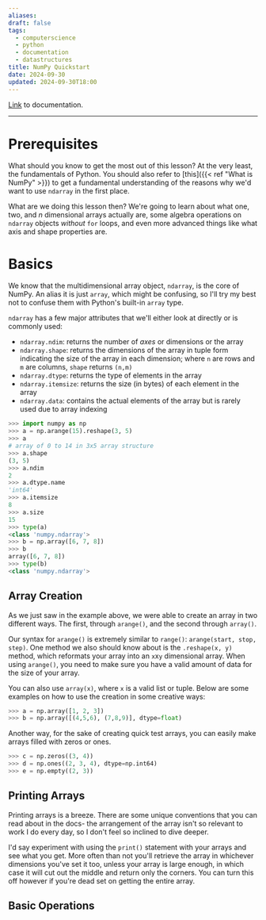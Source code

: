 ```yaml
---
aliases: 
draft: false
tags:
  - computerscience
  - python
  - documentation
  - datastructures
title: NumPy Quickstart
date: 2024-09-30
updated: 2024-09-30T18:00
---
```

[Link](https://numpy.org/doc/stable/user/quickstart.html) to documentation.

-------------------------------------------------------------------------------

# Prerequisites

What should you know to get the most out of this lesson? At the very least, the fundamentals of Python. You should also refer to [this]({{< ref "What is NumPy" >}}) to get a fundamental understanding of the reasons why we'd want to use `ndarray` in the first place.

What are we doing this lesson then? We're going to learn about what one, two, and $n$ dimensional arrays actually are, some algebra operations on `ndarray` objects *without* `for` loops, and even more advanced things like what axis and shape properties are.


# Basics

We know that the multidimensional array object, `ndarray`, is the core of NumPy. An alias it is just `array`, which might be confusing, so I'll try my best not to confuse them with Python's built-in `array` type.

`ndarray` has a few major attributes that we'll either look at directly or is commonly used:

- `ndarray.ndim`: returns the number of *axes* or dimensions or the array
- `ndarray.shape`: returns the dimensions of the array in tuple form indicating the size of the array in each dimension; where `n` are rows and `m` are columns, `shape` returns `(n,m)`
- `ndarray.dtype`: returns the type of elements in the array
- `ndarray.itemsize`: returns the size (in bytes) of each element in the array
- `ndarray.data`: contains the actual elements of the array but is rarely used due to array indexing

```python
>>> import numpy as np
>>> a = np.arange(15).reshape(3, 5)
>>> a
# array of 0 to 14 in 3x5 array structure
>>> a.shape
(3, 5)
>>> a.ndim
2
>>> a.dtype.name
'int64'
>>> a.itemsize
8
>>> a.size
15
>>> type(a)
<class 'numpy.ndarray'>
>>> b = np.array([6, 7, 8])
>>> b
array([6, 7, 8])
>>> type(b)
<class 'numpy.ndarray'>
```

## Array Creation

As we just saw in the example above, we were able to create an array in two different ways. The first, through `arange()`, and the second through `array()`. 

Our syntax for `arange()` is extremely similar to `range()`: `arange(start, stop, step)`. One method we also should know about is the `.reshape(x, y)` method, which reformats your array into an `x`x`y` dimensional array. When using `arange()`, you need to make sure you have a valid amount of data for the size of your array.

You can also use `array(x)`, where `x` is a valid list or tuple. Below are some examples on how to use the creation in some creative ways:

```python
>>> a = np.array([1, 2, 3])
>>> b = np.array([(4,5,6), (7,8,9)], dtype=float)
```

Another way, for the sake of creating quick test arrays, you can easily make arrays filled with zeros or ones.

```python
>>> c = np.zeros((3, 4))
>>> d = np.ones((2, 3, 4), dtype=np.int64)
>>> e = np.empty((2, 3))
```

## Printing Arrays

Printing arrays is a breeze. There are some unique conventions that you can read about in the docs- the arrangement of the array isn't so relevant to work I do every day, so I don't feel so inclined to dive deeper. 

I'd say experiment with using the `print()` statement with your arrays and see what you get. More often than not you'll retrieve the array in whichever dimensions you've set it too, unless your array is large enough, in which case it will cut out the middle and return only the corners. You can turn this off however if you're dead set on getting the entire array.

## Basic Operations
